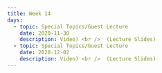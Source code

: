```yaml
---
title: Week 14
days:
  - topic: Special Topics/Guest Lecture
    date: 2020-11-30
    description: Video) <br />  (Lecture Slides)
  - topic: Special Topics/Guest Lecture
    date: 2020-12-02
    description: Video) <br />  (Lecture Slides)
---
```







